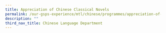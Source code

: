 ```yaml
---
title: Appreciation of Chinese Classical Novels
permalink: /our-gsps-experience/mtl/chinese/programmes/appreciation-of-chinese-novels/
description: ""
third_nav_title: Chinese Language Department
---
```

